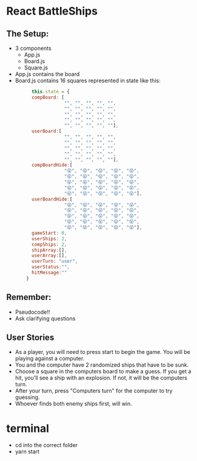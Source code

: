 # React BattleShips

## The Setup:
- 3 components
    - App.js
    - Board.js
    - Square.js
- App.js contains the board
- Board.js contains 16 squares represented in state like this:
    ``` javascript
          this.state = { 
          compBoard: [
                      "", "", "", "", "",
                      "", "", "", "", "",
                      "", "", "", "", "",
                      "", "", "", "", "",
                      "", "", "", "", ""],
          userBoard:[
                      "", "", "", "", "",
                      "", "", "", "", "",
                      "", "", "", "", "",
                      "", "", "", "", "",
                      "", "", "", "", ""],
          compBoardHide:[
                      "😝", "😝", "😝", "😝", "😝",
                      "😝", "😝", "😝", "😝", "😝",
                      "😝", "😝", "😝", "😝", "😝",
                      "😝", "😝", "😝", "😝", "😝",
                      "😝", "😝", "😝", "😝", "😝"],
          userBoardHide:[
                      "😝", "😝", "😝", "😝", "😝",
                      "😝", "😝", "😝", "😝", "😝",
                      "😝", "😝", "😝", "😝", "😝",
                      "😝", "😝", "😝", "😝", "😝",
                      "😝", "😝", "😝", "😝", "😝"],
          gameStart: 0,
          userShips: 2,
          compShips: 2,
          shipArray:[],
          userArray:[],
          userTurn: "user",
          userStatus:"",
          hitMessage:""
        }
    ```

## Remember:
- Pseudocode!!
- Ask clarifying questions

## User Stories
- As a player, you will need to press start to begin the game. You will be playing against a computer. 
-  You and the computer have 2 randomized ships that have to be sunk. 
- Choose a square in the computers board to make a guess. If you get a hit, you'll see a ship with an explosion. If not, it will be the computers turn. 
- After your turn, press "Computers turn" for the computer to try guessing. 
- Whoever finds both enemy ships first, will win. 

# terminal
- cd into the correct folder
- yarn start 

